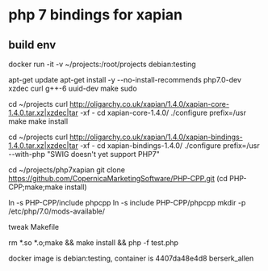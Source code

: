 
# php 7 bindings for xapian

## build env

docker run -it -v ~/projects:/root/projects debian:testing

apt-get update
apt-get install -y --no-install-recommends php7.0-dev xzdec curl g++-6 uuid-dev make sudo

cd ~/projects
curl http://oligarchy.co.uk/xapian/1.4.0/xapian-core-1.4.0.tar.xz|xzdec|tar -xf -
cd xapian-core-1.4.0/
./configure prefix=/usr
make
make install

cd ~/projects
curl http://oligarchy.co.uk/xapian/1.4.0/xapian-bindings-1.4.0.tar.xz|xzdec|tar -xf -
cd xapian-bindings-1.4.0/
./configure prefix=/usr --with-php
"SWIG doesn't yet support PHP7"

cd ~/projects/php7xapian
git clone https://github.com/CopernicaMarketingSoftware/PHP-CPP.git 
(cd PHP-CPP;make;make install)

ln -s PHP-CPP/include phpcpp
ln -s include PHP-CPP/phpcpp
mkdir -p /etc/php/7.0/mods-available/

tweak Makefile

rm *.so *.o;make && make install && php -f test.php

docker image is debian:testing, container is 4407da48e4d8 berserk_allen


